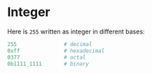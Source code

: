 # Integer

Here is `255` written as integer in different bases:

```ruby
255               # decimal
0xff              # hexadecimal
0377              # octal
0b1111_1111       # binary
```
